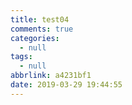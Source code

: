 ```yaml
---
title: test04
comments: true
categories:
  - null
tags:
  - null
abbrlink: a4231bf1
date: 2019-03-29 19:44:55
---
```

